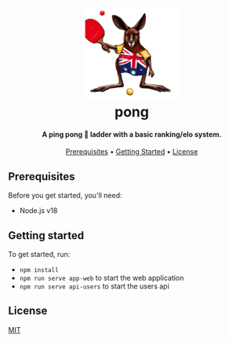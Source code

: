 <h1 align="center" id="top">
  <a href="https://github.com/ClearScore/au-ping-pong-ladder"><img src="./readme.png" alt="pong" height="190"></a>
  <br>
  pong
  <br>
</h1>

<h4 align="center">A ping pong 🏓 ladder with a basic ranking/elo system.</h4>

<p align="center">
  <a href="#prerequisites">Prerequisites</a> •
  <a href="#getting-started">Getting Started</a> •
  <a href="#license">License</a>
</p>

## Prerequisites

Before you get started, you'll need:

- Node.js v18

## Getting started

To get started, run:

- `npm install`
- `npm run serve app-web` to start the web application
- `npm run serve api-users` to start the users api

## License

[MIT](https://tldrlegal.com/license/mit-license)
